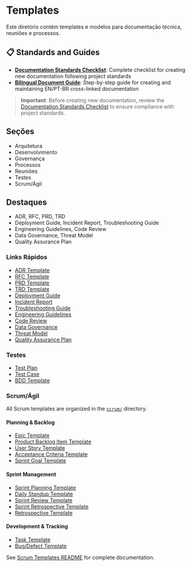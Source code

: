 # Templates

Este diretório contém templates e modelos para documentação técnica, reuniões e processos.

## 📋 Standards and Guides

- **[Documentation Standards Checklist](./documentation-standards-checklist.md)**: Complete checklist for creating new documentation following project standards
- **[Bilingual Document Guide](./bilingual-document-guide.md)**: Step-by-step guide for creating and maintaining EN/PT-BR cross-linked documentation

> **Important**: Before creating new documentation, review the [Documentation Standards Checklist](./documentation-standards-checklist.md) to ensure compliance with project standards.

## Seções

- Arquitetura
- Desenvolvimento
- Governança
- Processos
- Reuniões
- Testes
- Scrum/Ágil

## Destaques

- ADR, RFC, PRD, TRD
- Deployment Guide, Incident Report, Troubleshooting Guide
- Engineering Guidelines, Code Review
- Data Governance, Threat Model
- Quality Assurance Plan

### Links Rápidos

- [ADR Template](./adr-template.md)
- [RFC Template](./rfc-template.md)
- [PRD Template](./prd-template.md)
- [TRD Template](./trd-template.md)
- [Deployment Guide](./deployment-guide-template.md)
- [Incident Report](./incident-report-template.md)
- [Troubleshooting Guide](./troubleshooting-guide-template.md)
- [Engineering Guidelines](./engineering-guidelines-template.md)
- [Code Review](./code-review-template.md)
- [Data Governance](./data-governance-template.md)
- [Threat Model](./threat-model-template.md)
- [Quality Assurance Plan](./quality-assurance-plan-template.md)

### Testes

- [Test Plan](./testing/test-plan-template.md)
- [Test Case](./testing/test-case-template.md)
- [BDD Template](./bdd-template.md)

### Scrum/Ágil

All Scrum templates are organized in the [`scrum/`](./scrum/) directory.

#### Planning & Backlog
- [Epic Template](./scrum/epic-template.md)
- [Product Backlog Item Template](./scrum/product-backlog-item-template.md)
- [User Story Template](./scrum/user-story-template.md)
- [Acceptance Criteria Template](./scrum/acceptance-criteria-template.md)
- [Sprint Goal Template](./scrum/sprint-goal-template.md)

#### Sprint Management
- [Sprint Planning Template](./scrum/sprint-planning-template.md)
- [Daily Standup Template](./scrum/daily-standup-template.md)
- [Sprint Review Template](./scrum/sprint-review-template.md)
- [Sprint Retrospective Template](./scrum/sprint-retrospective-template.md)
- [Retrospective Template](./scrum/retrospective-template.md)

#### Development & Tracking
- [Task Template](./scrum/task-template.md)
- [Bug/Defect Template](./scrum/bug-defect-template.md)

See [Scrum Templates README](./scrum/README.md) for complete documentation.
